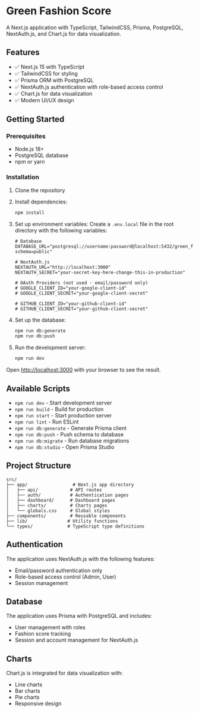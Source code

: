 # Green Fashion Score

A Next.js application with TypeScript, TailwindCSS, Prisma, PostgreSQL, NextAuth.js, and Chart.js for data visualization.

## Features

- ✅ Next.js 15 with TypeScript
- ✅ TailwindCSS for styling
- ✅ Prisma ORM with PostgreSQL
- ✅ NextAuth.js authentication with role-based access control
- ✅ Chart.js for data visualization
- ✅ Modern UI/UX design

## Getting Started

### Prerequisites

- Node.js 18+ 
- PostgreSQL database
- npm or yarn

### Installation

1. Clone the repository
2. Install dependencies:
   ```bash
   npm install
   ```

3. Set up environment variables:
   Create a `.env.local` file in the root directory with the following variables:
   ```env
   # Database
   DATABASE_URL="postgresql://username:password@localhost:5432/green_fashion_score?schema=public"
   
   # NextAuth.js
   NEXTAUTH_URL="http://localhost:3000"
   NEXTAUTH_SECRET="your-secret-key-here-change-this-in-production"
   
   # OAuth Providers (not used - email/password only)
   # GOOGLE_CLIENT_ID="your-google-client-id"
   # GOOGLE_CLIENT_SECRET="your-google-client-secret"
   
   # GITHUB_CLIENT_ID="your-github-client-id"
   # GITHUB_CLIENT_SECRET="your-github-client-secret"
   ```

4. Set up the database:
   ```bash
   npm run db:generate
   npm run db:push
   ```

5. Run the development server:
   ```bash
   npm run dev
   ```

Open [http://localhost:3000](http://localhost:3000) with your browser to see the result.

## Available Scripts

- `npm run dev` - Start development server
- `npm run build` - Build for production
- `npm run start` - Start production server
- `npm run lint` - Run ESLint
- `npm run db:generate` - Generate Prisma client
- `npm run db:push` - Push schema to database
- `npm run db:migrate` - Run database migrations
- `npm run db:studio` - Open Prisma Studio

## Project Structure

```
src/
├── app/                 # Next.js app directory
│   ├── api/            # API routes
│   ├── auth/           # Authentication pages
│   ├── dashboard/      # Dashboard pages
│   ├── charts/         # Charts pages
│   └── globals.css     # Global styles
├── components/         # Reusable components
├── lib/               # Utility functions
└── types/             # TypeScript type definitions
```

## Authentication

The application uses NextAuth.js with the following features:
- Email/password authentication only
- Role-based access control (Admin, User)
- Session management

## Database

The application uses Prisma with PostgreSQL and includes:
- User management with roles
- Fashion score tracking
- Session and account management for NextAuth.js

## Charts

Chart.js is integrated for data visualization with:
- Line charts
- Bar charts
- Pie charts
- Responsive design
